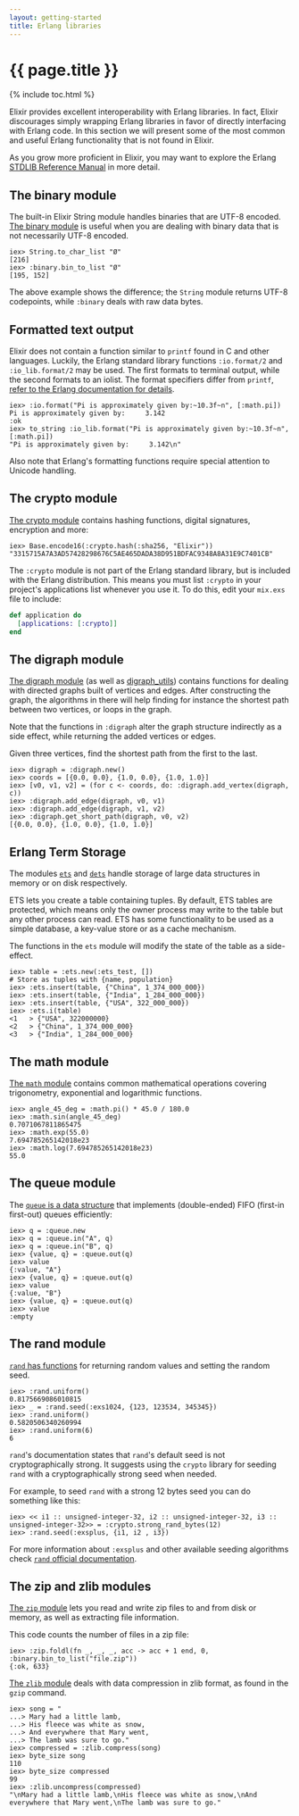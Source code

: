 ```yaml
---
layout: getting-started
title: Erlang libraries
---
```


# {{ page.title }}

{% include toc.html %}

Elixir provides excellent interoperability with Erlang libraries. In fact,
Elixir discourages simply wrapping Erlang libraries in favor of directly
interfacing with Erlang code. In this section we will present some of the
most common and useful Erlang functionality that is not found in Elixir.

As you grow more proficient in Elixir, you may want to explore the Erlang 
[STDLIB Reference Manual](http://erlang.org/doc/apps/stdlib/index.html) in more
detail.

## The binary module

The built-in Elixir String module handles binaries that are UTF-8 encoded.
[The binary module](http://erlang.org/doc/man/binary.html) is useful when
you are dealing with binary data that is not necessarily UTF-8 encoded.

```iex
iex> String.to_char_list "Ø"
[216]
iex> :binary.bin_to_list "Ø"
[195, 152]
```

The above example shows the difference; the `String` module returns UTF-8
codepoints, while `:binary` deals with raw data bytes.

## Formatted text output

Elixir does not contain a function similar to `printf` found in C and other
languages. Luckily, the Erlang standard library functions `:io.format/2` and
`:io_lib.format/2` may be used. The first formats to terminal output, while
the second formats to an iolist. The format specifiers differ from `printf`,
[refer to the Erlang documentation for details](http://erlang.org/doc/man/io.html#format-1).

```iex
iex> :io.format("Pi is approximately given by:~10.3f~n", [:math.pi])
Pi is approximately given by:     3.142
:ok
iex> to_string :io_lib.format("Pi is approximately given by:~10.3f~n", [:math.pi])
"Pi is approximately given by:     3.142\n"
```

Also note that Erlang's formatting functions require special attention to
Unicode handling.

## The crypto module

[The crypto module](http://erlang.org/doc/man/crypto.html) contains hashing
functions, digital signatures, encryption and more:

```iex
iex> Base.encode16(:crypto.hash(:sha256, "Elixir"))
"3315715A7A3AD57428298676C5AE465DADA38D951BDFAC9348A8A31E9C7401CB"
```

The `:crypto` module is not part of the Erlang standard library, but is
included with the Erlang distribution. This means you must list `:crypto`
in your project's applications list whenever you use it. To do this,
edit your `mix.exs` file to include:

```elixir
def application do
  [applications: [:crypto]]
end
```

## The digraph module

[The digraph module](http://erlang.org/doc/man/digraph.html) (as well as
[digraph_utils](http://erlang.org/doc/man/digraph_utils.html)) contains
functions for dealing with directed graphs built of vertices and edges.
After constructing the graph, the algorithms in there will help finding
for instance the shortest path between two vertices, or loops in the graph.

Note that the functions in `:digraph` alter the graph structure indirectly
as a side effect, while returning the added vertices or edges.

Given three vertices, find the shortest path from the first to the last.

```iex
iex> digraph = :digraph.new()
iex> coords = [{0.0, 0.0}, {1.0, 0.0}, {1.0, 1.0}]
iex> [v0, v1, v2] = (for c <- coords, do: :digraph.add_vertex(digraph, c))
iex> :digraph.add_edge(digraph, v0, v1)
iex> :digraph.add_edge(digraph, v1, v2)
iex> :digraph.get_short_path(digraph, v0, v2)
[{0.0, 0.0}, {1.0, 0.0}, {1.0, 1.0}]
```

## Erlang Term Storage

The modules [`ets`](http://erlang.org/doc/man/ets.html) and
[`dets`](http://erlang.org/doc/man/dets.html) handle storage of large
data structures in memory or on disk respectively.

ETS lets you create a table containing tuples. By default, ETS tables
are protected, which means only the owner process may write to the table
but any other process can read. ETS has some functionality to be used as
a simple database, a key-value store or as a cache mechanism.

The functions in the `ets` module will modify the state of the table as a
side-effect.

```iex
iex> table = :ets.new(:ets_test, [])
# Store as tuples with {name, population}
iex> :ets.insert(table, {"China", 1_374_000_000})
iex> :ets.insert(table, {"India", 1_284_000_000})
iex> :ets.insert(table, {"USA", 322_000_000})
iex> :ets.i(table)
<1   > {"USA", 322000000}
<2   > {"China", 1_374_000_000}
<3   > {"India", 1_284_000_000}
```

## The math module

[The `math` module](http://erlang.org/doc/man/math.html) contains common
mathematical operations covering trigonometry, exponential and logarithmic
functions.

```iex
iex> angle_45_deg = :math.pi() * 45.0 / 180.0
iex> :math.sin(angle_45_deg)
0.7071067811865475
iex> :math.exp(55.0)
7.694785265142018e23
iex> :math.log(7.694785265142018e23)
55.0
```

## The queue module

The [`queue` is a data structure](http://erlang.org/doc/man/queue.html)
that implements (double-ended) FIFO (first-in first-out) queues efficiently:

```iex
iex> q = :queue.new
iex> q = :queue.in("A", q)
iex> q = :queue.in("B", q)
iex> {value, q} = :queue.out(q)
iex> value
{:value, "A"}
iex> {value, q} = :queue.out(q)
iex> value
{:value, "B"}
iex> {value, q} = :queue.out(q)
iex> value
:empty
```

## The rand module

[`rand` has functions](http://erlang.org/doc/man/rand.html) for returning
random values and setting the random seed.

```iex
iex> :rand.uniform()
0.8175669086010815
iex> _ = :rand.seed(:exs1024, {123, 123534, 345345})
iex> :rand.uniform()
0.5820506340260994
iex> :rand.uniform(6)
6
```

`rand`'s documentation states that `rand`'s default seed is not cryptographically
strong. It suggests using the `crypto` library for seeding `rand` with a
cryptographically strong seed when needed.

For example, to seed `rand` with a strong 12 bytes seed you can do something
like this:

```iex
iex> << i1 :: unsigned-integer-32, i2 :: unsigned-integer-32, i3 :: unsigned-integer-32>> = :crypto.strong_rand_bytes(12)
iex> :rand.seed(:exsplus, {i1, i2 , i3})
```

For more information about `:exsplus` and other available seeding algorithms
check [`rand` official documentation](http://erlang.org/doc/man/rand.html).

## The zip and zlib modules

[The `zip` module](http://erlang.org/doc/man/zip.html) lets you read and write zip files to and from disk or memory,
as well as extracting file information.

This code counts the number of files in a zip file:

```iex
iex> :zip.foldl(fn _, _, _, acc -> acc + 1 end, 0, :binary.bin_to_list("file.zip"))
{:ok, 633}
```

[The `zlib` module](http://erlang.org/doc/man/zlib.html) deals with data compression in zlib format, as found in the
`gzip` command.

```iex
iex> song = "
...> Mary had a little lamb,
...> His fleece was white as snow,
...> And everywhere that Mary went,
...> The lamb was sure to go."
iex> compressed = :zlib.compress(song)
iex> byte_size song
110
iex> byte_size compressed
99
iex> :zlib.uncompress(compressed)
"\nMary had a little lamb,\nHis fleece was white as snow,\nAnd everywhere that Mary went,\nThe lamb was sure to go."
```
